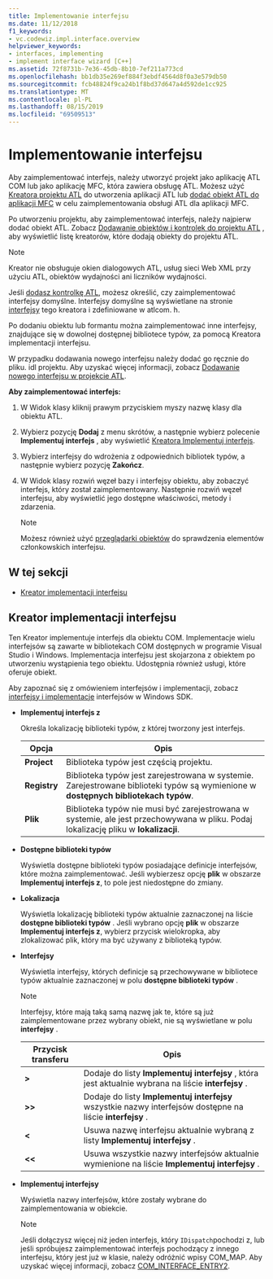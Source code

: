 ```yaml
---
title: Implementowanie interfejsu
ms.date: 11/12/2018
f1_keywords:
- vc.codewiz.impl.interface.overview
helpviewer_keywords:
- interfaces, implementing
- implement interface wizard [C++]
ms.assetid: 72f8731b-7e36-45db-8b10-7ef211a773cd
ms.openlocfilehash: bb1db35e269ef884f3ebdf4564d8f0a3e579db50
ms.sourcegitcommit: fcb48824f9ca24b1f8bd37d647a4d592de1cc925
ms.translationtype: MT
ms.contentlocale: pl-PL
ms.lasthandoff: 08/15/2019
ms.locfileid: "69509513"
---
```

# <a name="implement-an-interface"></a>Implementowanie interfejsu

Aby zaimplementować interfejs, należy utworzyć projekt jako aplikację ATL COM lub jako aplikację MFC, która zawiera obsługę ATL. Możesz użyć [Kreatora projektu ATL](../atl/reference/atl-project-wizard.md) do utworzenia aplikacji ATL lub [dodać obiekt ATL do aplikacji MFC](../mfc/reference/adding-atl-support-to-your-mfc-project.md) w celu zaimplementowania obsługi ATL dla aplikacji MFC.

Po utworzeniu projektu, aby zaimplementować interfejs, należy najpierw dodać obiekt ATL. Zobacz [Dodawanie obiektów i kontrolek do projektu ATL](../atl/reference/adding-objects-and-controls-to-an-atl-project.md) , aby wyświetlić listę kreatorów, które dodają obiekty do projektu ATL.

> [!NOTE]
> Kreator nie obsługuje okien dialogowych ATL, usług sieci Web XML przy użyciu ATL, obiektów wydajności ani liczników wydajności.

Jeśli [dodasz kontrolkę ATL](../atl/reference/adding-an-atl-control.md), możesz określić, czy zaimplementować interfejsy domyślne. Interfejsy domyślne są wyświetlane na stronie [interfejsy](../atl/reference/interfaces-atl-control-wizard.md) tego kreatora i zdefiniowane w atlcom. h.

Po dodaniu obiektu lub formantu można zaimplementować inne interfejsy, znajdujące się w dowolnej dostępnej bibliotece typów, za pomocą Kreatora implementacji interfejsu.

W przypadku dodawania nowego interfejsu należy dodać go ręcznie do pliku. idl projektu. Aby uzyskać więcej informacji, zobacz [Dodawanie nowego interfejsu w projekcie ATL](../atl/reference/adding-a-new-interface-in-an-atl-project.md).

**Aby zaimplementować interfejs:**

1. W Widok klasy kliknij prawym przyciskiem myszy nazwę klasy dla obiektu ATL.

1. Wybierz pozycję **Dodaj** z menu skrótów, a następnie wybierz polecenie **Implementuj interfejs** , aby wyświetlić [Kreatora Implementuj interfejs](#implement-interface-wizard).

1. Wybierz interfejsy do wdrożenia z odpowiednich bibliotek typów, a następnie wybierz pozycję **Zakończ**.

1. W Widok klasy rozwiń węzeł bazy i interfejsy obiektu, aby zobaczyć interfejs, który został zaimplementowany. Następnie rozwiń węzeł interfejsu, aby wyświetlić jego dostępne właściwości, metody i zdarzenia.

   > [!NOTE]
   > Możesz również użyć [przeglądarki obiektów](/visualstudio/ide/viewing-the-structure-of-code) do sprawdzenia elementów członkowskich interfejsu.

## <a name="in-this-section"></a>W tej sekcji

- [Kreator implementacji interfejsu](#implement-interface-wizard)

## <a name="implement-interface-wizard"></a>Kreator implementacji interfejsu

Ten Kreator implementuje interfejs dla obiektu COM. Implementacje wielu interfejsów są zawarte w bibliotekach COM dostępnych w programie Visual Studio i Windows. Implementacja interfejsu jest skojarzona z obiektem po utworzeniu wystąpienia tego obiektu. Udostępnia również usługi, które oferuje obiekt.

Aby zapoznać się z omówieniem interfejsów i implementacji, zobacz [interfejsy i implementacje](/windows/win32/com/interfaces-and-interface-implementations) interfejsów w Windows SDK.

- **Implementuj interfejs z**

  Określa lokalizację biblioteki typów, z której tworzony jest interfejs.

  |Opcja|Opis|
  |------------|-----------------|
  |**Project**|Biblioteka typów jest częścią projektu.|
  |**Registry**|Biblioteka typów jest zarejestrowana w systemie. Zarejestrowane biblioteki typów są wymienione w **dostępnych bibliotekach typów**.|
  |**Plik**|Biblioteka typów nie musi być zarejestrowana w systemie, ale jest przechowywana w pliku. Podaj lokalizację pliku w **lokalizacji**.|

- **Dostępne biblioteki typów**

  Wyświetla dostępne biblioteki typów posiadające definicje interfejsów, które można zaimplementować. Jeśli wybierzesz opcję **plik** w obszarze **Implementuj interfejs z**, to pole jest niedostępne do zmiany.

- **Lokalizacja**

  Wyświetla lokalizację biblioteki typów aktualnie zaznaczonej na liście **dostępne biblioteki typów** . Jeśli wybrano opcję **plik** w obszarze **Implementuj interfejs z**, wybierz przycisk wielokropka, aby zlokalizować plik, który ma być używany z biblioteką typów.

- **Interfejsy**

  Wyświetla interfejsy, których definicje są przechowywane w bibliotece typów aktualnie zaznaczonej w polu **dostępne biblioteki typów** .

  > [!NOTE]
  > Interfejsy, które mają taką samą nazwę jak te, które są już zaimplementowane przez wybrany obiekt, nie są wyświetlane w polu **interfejsy** .

  |Przycisk transferu|Opis|
  |---------------------|-----------------|
  |**>**|Dodaje do listy **Implementuj interfejsy** , która jest aktualnie wybrana na liście **interfejsy** .|
  |**>>**|Dodaje do listy **Implementuj interfejsy** wszystkie nazwy interfejsów dostępne na liście **interfejsy** .|
  |**\<**|Usuwa nazwę interfejsu aktualnie wybraną z listy **Implementuj interfejsy** .|
  |**\<\<**|Usuwa wszystkie nazwy interfejsów aktualnie wymienione na liście **Implementuj interfejsy** .|

- **Implementuj interfejsy**

  Wyświetla nazwy interfejsów, które zostały wybrane do zaimplementowania w obiekcie.

  > [!NOTE]
  > Jeśli dołączysz więcej niż jeden interfejs, który `IDispatch`pochodzi z, lub jeśli spróbujesz zaimplementować interfejs pochodzący z innego interfejsu, który jest już w klasie, należy odróżnić wpisy COM_MAP. Aby uzyskać więcej informacji, zobacz [COM_INTERFACE_ENTRY2](../atl/reference/com-interface-entry-macros.md#com_interface_entry2).
